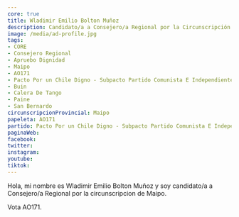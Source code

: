 ```yaml
---
core: true
title: Wladimir Emilio Bolton Muñoz
description: Candidato/a a Consejero/a Regional por la Circunscripción de Maipo
image: /media/ad-profile.jpg
tags:
- CORE
- Consejero Regional
- Apruebo Dignidad
- Maipo
- AO171
- Pacto Por un Chile Digno - Subpacto Partido Comunista E Independientes - Partido Comunista De Chile
- Buin
- Calera De Tango
- Paine
- San Bernardo
circunscripcionProvincial: Maipo
papeleta: AO171
partido: Pacto Por un Chile Digno - Subpacto Partido Comunista E Independientes - Partido Comunista De Chile
paginaWeb:
facebook:
twitter:
instagram:
youtube:
tiktok:
---
```

Hola, mi nombre es Wladimir Emilio Bolton Muñoz y soy candidato/a a Consejero/a Regional por la circunscripcion de Maipo.

Vota AO171.